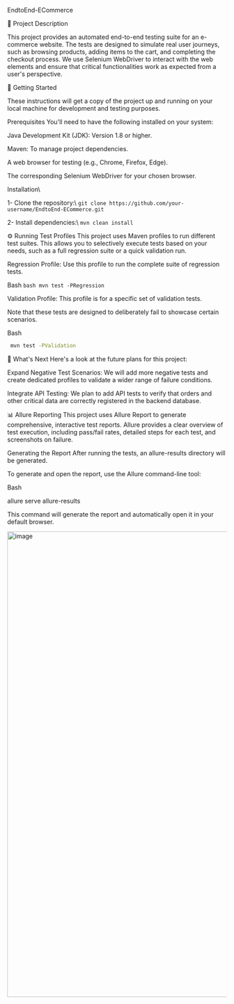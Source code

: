 EndtoEnd-ECommerce

📝 Project Description

This project provides an automated end-to-end testing suite for an e-commerce website. The tests are designed to simulate real user journeys, such as browsing products, adding items to the cart, and completing the checkout process. We use Selenium WebDriver to interact with the web elements and ensure that critical functionalities work as expected from a user's perspective.

🚀 Getting Started

These instructions will get a copy of the project up and running on your local machine for development and testing purposes.

Prerequisites
You'll need to have the following installed on your system:

Java Development Kit (JDK): Version 1.8 or higher.

Maven: To manage project dependencies.

A web browser for testing (e.g., Chrome, Firefox, Edge).

The corresponding Selenium WebDriver for your chosen browser.

Installation\ 

1- Clone the repository:\ 
```git clone https://github.com/your-username/EndtoEnd-ECommerce.git```

2- Install dependencies:\ 
    ```mvn clean install```

    
⚙️ Running Test Profiles
This project uses Maven profiles to run different test suites. This allows you to selectively execute tests based on your needs, such as a full regression suite or a quick validation run.

Regression Profile: Use this profile to run the complete suite of regression tests.

Bash
    ```bash
    mvn test -PRegression```

Validation Profile: This profile is for a specific set of validation tests.

Note that these tests are designed to deliberately fail to showcase certain scenarios.

Bash
   ```bash
    mvn test -PValidation
```
🚀 What's Next
Here's a look at the future plans for this project:

Expand Negative Test Scenarios: We will add more negative tests and create dedicated profiles to validate a wider range of failure conditions.

Integrate API Testing: We plan to add API tests to verify that orders and other critical data are correctly registered in the backend database.


📊 Allure Reporting
This project uses Allure Report to generate comprehensive, interactive test reports. Allure provides a clear overview of test execution, including pass/fail rates, detailed steps for each test, and screenshots on failure.

Generating the Report
After running the tests, an allure-results directory will be generated.

To generate and open the report, use the Allure command-line tool:

Bash

allure serve allure-results

This command will generate the report and automatically open it in your default browser.

<img width="2530" height="1070" alt="image" src="https://github.com/user-attachments/assets/544de91e-d82e-47e2-946e-438080398a25" />



